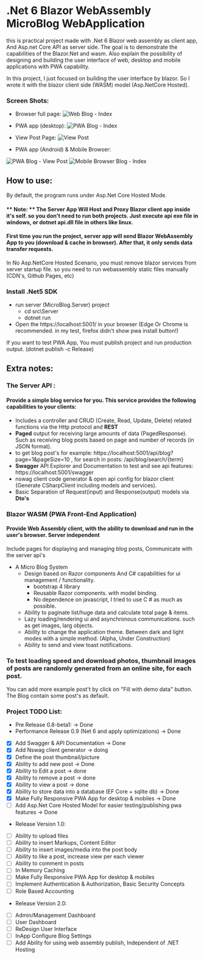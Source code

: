 # .Net 6 Blazor WebAssembly MicroBlog WebApplication

this is practical project made with .Net 6 Blazor web assembly as client app, And Asp.net Core API as server side. 
The goal is to demonstrate the capabilities of the Blazor.Net and wasm. Also explain the possibility of designing and building the user interface of web, desktop and mobile applications with PWA capability.

In this project, I just focused on building the user interface by blazor. So I wrote it with the blazor client side (WASM) model (Asp.NetCore Hosted).

### Screen Shots:
 - Browser full page:
  ![Web Blog - Index](Documents/screenshot/Index_FullPageScreenshot.png?raw=true)
  
 - PWA app (desktop):
  ![PWA Blog - Index](Documents/screenshot/MicroBlog_PwaApp_IndexPage.png?raw=true)
  - View Post Page:
  ![View Post](Documents/screenshot/PWA_ViewPostPage.PNG?raw=true)
- PWA app (Android) & Mobile Browser:

 ![PWA Blog - View Post](Documents/screenshot/PWA_Mobile/Screenshot_20210307-145448_Firefox.jpg?raw=true)
 ![Mobile Browser Blog - Index](Documents/screenshot/PWA_Mobile/Screenshot_20210307-143551_SamsungInternet.jpg?raw=true)

## How to use:
By default, the program runs under Asp.Net Core Hosted Mode.
#### ** Note: ** The Server App Will Host and Proxy Blazor client app inside it's self. so you don't need to run both projects. Just execute api exe file in windows, or dotnet api.dll file in others like linux.
#### First time you run the project, server app will send Blazor WebAssembly App to you (download & cache in browser). After that, it only sends data transfer requests.
  In No Asp.NetCore Hosted Scenario, you must remove blazor services from server startup file. so you need to run webassembly static files manually (CDN's, Github Pages, etc)

### Install .Net5 SDK

- run server (MicroBlog.Server) project
  - cd src\Server
  - dotnet run
- Open the https://localhost:5001/ in your browser (Edge Or Chrome is recommended. in my test, firefox didn't show pwa install button!)

If you want to test PWA App, You must publish project and run production output. (dotnet publish -c Release)

## Extra notes:
### The Server API :
#### Provide a simple blog service for you. This service provides the following capabilities to your clients:
 - Includes a controller and CRUD (Create, Read, Update, Delete) related functions via the Http protocol and **REST**
 - **Paged** output for receiving large amounts of data (PagedResponse<T>). Such as receiving blog posts based on page and number of records (in JSON format).
  - to get blog post's for example: https://localhost:5001/api/blog?page=1&pageSize=10 , for search in posts: /api/blog/search/{term}
 - **Swagger** API Explorer and Documentation to test and see api features: https://localhost:5001/swagger
 - nswag client code generator & open api config for blazor client (Generate CSharpClient including models and services).
 - Basic Separation of Request(input) and Response(output) models via **Dto's**
  
 ### Blazor WASM (PWA Front-End Application)
 #### Provide Web Assembly client, with the ability to download and run in the user's browser. Server independent
 Include pages for displaying and managing blog posts, Communicate with the server api's
  - A Micro Blog System
    - Design based on Razor components And C# capabilities for ui management / functionality.
      - bootstrap 4 library
      - Reusable Razor components. with model binding.
      - No dependence on javascript, I tried to use C # as much as possible.
    - Ability to paginate list/huge data and calculate total page & items.
    -  Lazy loading/rendering ui and asynchronous communications. such as get images, larg objects.
    - Ability to change the application theme. Between dark and light modes with a simple method. (Alpha, Under Construction)
    - Ability to send and view toast notifications.


  ### To test loading speed and download photos, thumbnail images of posts are randomly generated from an online site, for each post.
  You can add more example post't by click on "Fill with demo data" button. The Blog contain some post's as default.
  
  ### Project TODO List:
  - Pre Release 0.8-beta1: -> Done
  - Performance Release 0.9 (Net 6 and apply optimizations) -> Done
  - [x] Add Swagger & API Documentation -> Done
  - [x] Add Nswag client generator -> doing
  - [x] Define the post thumbnail/picture
  - [x] Ability to add new post -> Done
  - [x] Ability to Edit a post -> done
  - [x] Ability to remove a post -> done
  - [x] Ability to view a post -> done
  - [x] Ability to store data into a database (EF Core + sqlite db) -> Done
  - [x] Make Fully Responsive PWA App for desktop & mobiles -> Done
  - [ ] Add Asp.Net Core Hosted Model for easier testing/publishing pwa features -> Done
  - Release Version 1.0:
  - [ ] Ability to upload files
  - [ ] Ability to insert Markups, Content Editor
  - [ ] Ability to insert images/media into the post body
  - [ ] Ability to like a post, increase view per each viewer
  - [ ] Ability to comment in posts
  - [ ] In Memory Caching
  - [ ] Make Fully Responsive PWA App for desktop & mobiles
  - [ ] Implement Authentication & Authorization, Basic Security Concepts
  - [ ] Role Based Accounting
  - Release Version 2.0:
  - [ ] Admin/Management Dashboard
  - [ ] User Dashboard
  - [ ] ReDesign User Interface
  - [ ] InApp Configure Blog Settings
  - [ ] Add Ability for using web assembly publish, Independent of .NET Hosting
